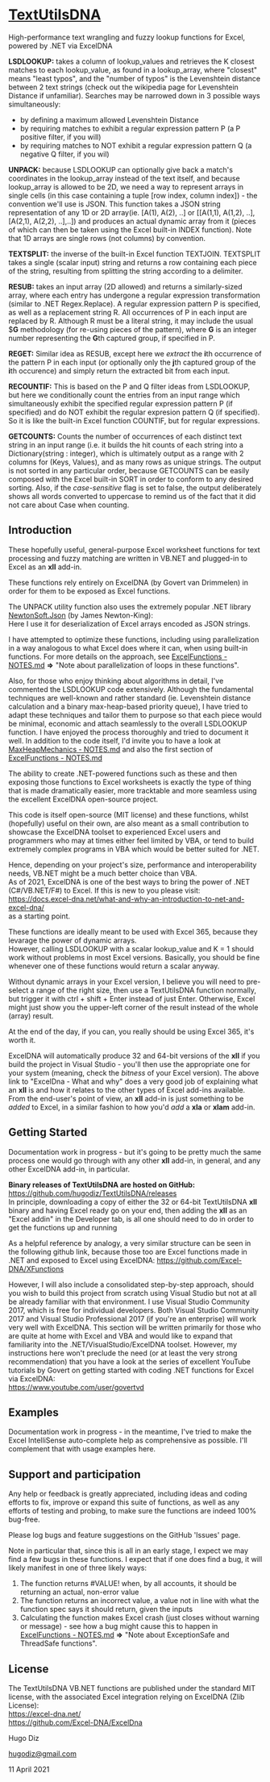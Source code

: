# [TextUtilsDNA](https://github.com/hugodiz/TextUtilsDNA)
High-performance text wrangling and fuzzy lookup functions for Excel, powered by .NET via ExcelDNA

**LSDLOOKUP:** takes a column of lookup_values and retrieves the K closest matches to each lookup_value, as found in a lookup_array, where "closest" means "least typos", and the "number of typos" is the Levenshtein distance between 2 text strings (check out the wikipedia page for Levenshtein Distance if unfamiliar). Searches may be narrowed down in 3 possible ways simultaneously: 
- by defining a maximum allowed Levenshtein Distance
- by requiring matches to exhibit a regular expression pattern P (a P positive filter, if you will)
- by requiring matches to NOT exhibit a regular expression pattern Q (a negative Q filter, if you wil)

**UNPACK:** because LSDLOOKUP can optionally give back a match's coordinates in the lookup_array instead of the text itself, and because lookup_array is allowed to be 2D, we need a way to represent arrays in single cells (in this case containing a tuple [row index, column index]) - the convention we'll use is JSON. This function takes a JSON string representation of any 1D or 2D array(ie. [A(1), A(2), ..] or [[A(1,1), A(1,2), ..], [A(2,1), A(2,2), ..],..]) and produces an actual dynamic array from it (pieces of which can then be taken using the Excel built-in INDEX function). Note that 1D arrays are single rows (not columns) by convention.

**TEXTSPLIT:** the inverse of the built-in Excel function TEXTJOIN. TEXTSPLIT takes a single (scalar input) string and returns a row containing each piece of the string, resulting from splitting the string according to a delimiter.

**RESUB:** takes an input array (2D allowed) and returns a similarly-sized array, where each entry has undergone a regular expression transformation (similar to .NET Regex.Replace). A regular expression pattern P is specified, as well as a replacement string R. All occurrences of P in each input are replaced by R. Although R must be a literal string, it may include the usual $**G** methodology (for re-using pieces of the pattern), where **G** is an integer number representing the **G**th captured group, if specified in P.

**REGET:** Similar idea as RESUB, except here we *extract* the **i**th occurrence of the pattern P in each input (or optionally only the **j**th captured group of the **i**th occurence) and simply return the extracted bit from each input.

**RECOUNTIF:** This is based on the P and Q filter ideas from LSDLOOKUP, but here we conditionally count the entries from an input range which simultaneously exhibit the specified regular expression pattern P (if specified) and do NOT exhibit the regular expresion pattern Q (if specified). So it is like the built-in Excel function COUNTIF, but for regular expressions.

**GETCOUNTS:** Counts the number of occurrences of each distinct text string in an input range (i.e. it builds the hit counts of each string into a Dictionary(string : integer), which is ultimately output as a range with 2 columns for (Keys, Values), and as many rows as unique strings. The output is not sorted in any particular order, because GETCOUNTS can be easily composed with the Excel built-in SORT in order to conform to any desired sorting. Also, if the *case-sensitive* flag is set to false, the output deliberately shows all words converted to uppercase to remind us of the fact that it did not care about Case when counting.

## Introduction
These hopefully useful, general-purpose Excel worksheet functions for text processing and fuzzy matching are written in VB.NET and plugged-in to Excel as an **xll** add-in.

These functions rely entirely on ExcelDNA (by Govert van Drimmelen) in order for them to be exposed as Excel functions.

The UNPACK utility function also uses the extremely popular .NET library [NewtonSoft.Json](https://www.newtonsoft.com/json) (by James Newton-King):    
Here I use it for deserialization of Excel arrays encoded as JSON strings.

I have attempted to optimize these functions, including using parallelization in a way analogous to what Excel does where it can, when using built-in functions. For more details on the approach, see [ExcelFunctions - NOTES.md](https://github.com/hugodiz/TextUtilsDNA/blob/main/Source/TextUtilsDNA/ExcelFunctions/ExcelFunctions%20-%20NOTES.md)  **=>**  "Note about parallelization of loops in these functions".

Also, for those who enjoy thinking about algorithms in detail, I've commented the LSDLOOKUP code extensively. Although the fundamental techniques are well-known and rather standard (ie. Levenshtein distance calculation and a binary max-heap-based priority queue), I have tried to adapt these techniques and tailor them to purpose so that each piece would be minimal, economic and attach seamlessly to the overall LSDLOOKUP function. I have enjoyed the process thoroughly and tried to document it well. In addition to the code itself, I'd invite you to have a look at [MaxHeapMechanics - NOTES.md](https://github.com/hugodiz/TextUtilsDNA/blob/main/Source/TextUtilsDNA/MaxHeapMechanics%20-%20NOTES.md) and also the first section of [ExcelFunctions - NOTES.md](https://github.com/hugodiz/TextUtilsDNA/blob/main/Source/TextUtilsDNA/ExcelFunctions/ExcelFunctions%20-%20NOTES.md)

The ability to create .NET-powered functions such as these and then exposing those functions to Excel worksheets is exactly the type of thing that is made dramatically easier, more tracktable and more seamless using the excellent ExcelDNA open-source project.

This code is itself open-source (MIT license) and these functions, whilst (hopefully) useful on their own, are also meant as a small contribution to showcase the ExcelDNA toolset to experienced Excel users and programmers who may at times either feel limited by VBA, or tend to build extremely complex programs in VBA which would be better suited for .NET.

Hence, depending on your project's size, performance and interoperability needs, VB.NET might be a much better choice than VBA.  
As of 2021, ExcelDNA is one of the best ways to bring the power of .NET (C#/VB.NET/F#) to Excel. If this is new to you please visit:  
https://docs.excel-dna.net/what-and-why-an-introduction-to-net-and-excel-dna/  
as a starting point.

These functions are ideally meant to be used with Excel 365, because they levarage the power of dynamic arrays.  
However, calling LSDLOOKUP with a scalar lookup_value and K = 1 should work without problems in most Excel versions. Basically, you should be fine whenever one of these functions would return a scalar anyway.

Without dynamic arrays in your Excel version, I believe you will need to pre-select a range of the right size, then use a TextUtilsDNA function normally, but trigger it with ctrl + shift + Enter instead of just Enter. Otherwise, Excel might just show you the upper-left corner of the result instead of the whole (array) result.  

At the end of the day, if you can, you really should be using Excel 365, it's worth it.

ExcelDNA will automatically produce 32 and 64-bit versions of the **xll** if you build the project in Visual Studio - you'll then use the appropriate one for your system (meaning, check the *bitness* of your Excel version). The above link to "ExcelDna - What and why" does a very good job of explaining what an **xll** is and how it relates to the other types of Excel add-ins available. From the end-user's point of view, an **xll** add-in is just something to be *added* to Excel, in a similar fashion to how you'd *add* a **xla** or **xlam** add-in.

## Getting Started
Documentation work in progress - but it's going to be pretty much the same process one would go through with any other **xll** add-in, in general, and any other ExcelDNA add-in, in particular.

**Binary releases of TextUtilsDNA are hosted on GitHub:** https://github.com/hugodiz/TextUtilsDNA/releases   
In principle, downloading a copy of either the 32 or 64-bit TextUtilsDNA **xll** binary and having Excel ready go on your end, then adding the **xll** as an "Excel addin" in the Developer tab, is all one should need to do in order to get the functions up and running

As a helpful reference by analogy, a very similar structure can be seen in the following github link, because those too are Excel functions made in .NET and exposed to Excel using ExcelDNA:
https://github.com/Excel-DNA/XFunctions

However, I will also include a consolidated step-by-step approach, should you wish to build this project from scratch using Visual Studio but not at all be already familiar with that environment. I use Visual Studio Community 2017, which is free for individual developers. Both Visual Studio Community 2017 and Visual Studio Professional 2017 (if you're an enterprise) will work very well with ExcelDNA. This section will be written primarily for those who are quite at home with Excel and VBA and would like to expand that familiarity into the .NET/VisualStudio/ExcelDNA toolset. However, my instructions here won't preclude the need (or at least the very strong recommendation) that you have a look at the series of excellent YouTube tutorials by Govert on getting started with coding .NET functions for Excel via ExcelDNA:   
https://www.youtube.com/user/govertvd

## Examples
Documentation work in progress - in the meantime, I've tried to make the Excel IntelliSense auto-complete help as comprehensive as possible. I'll complement that with usage examples here.

## Support and participation
Any help or feedback is greatly appreciated, including ideas and coding efforts to fix, improve or expand this suite of functions, as well as any efforts of testing and probing, to make sure the functions are indeed 100% bug-free.

Please log bugs and feature suggestions on the GitHub 'Issues' page.   

Note in particular that, since this is all in an early stage, I expect we may find a few bugs in these functions. I expect that if one does find a bug, it will likely manifest in one of three likely ways:

1. The function returns #VALUE! when, by all accounts, it should be returning an actual, non-error value   
2. The function returns an incorrect value, a value not in line with what the function spec says it should return, given the inputs   
3. Calculating the function makes Excel crash (just closes without warning or message) - see how a bug might cause this to happen in [ExcelFunctions - NOTES.md](https://github.com/hugodiz/TextUtilsDNA/blob/main/Source/TextUtilsDNA/ExcelFunctions/ExcelFunctions%20-%20NOTES.md)  **=>**  "Note about ExceptionSafe and ThreadSafe functions".

## License
The TextUtilsDNA VB.NET functions are published under the standard MIT license, with the associated Excel integration relying on ExcelDNA (Zlib License):   
https://excel-dna.net/   
https://github.com/Excel-DNA/ExcelDna

Hugo Diz

hugodiz@gmail.com

11 April 2021

